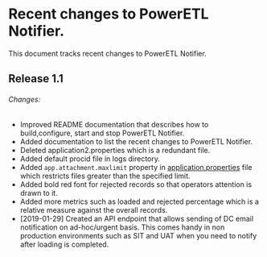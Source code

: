 # Recent changes to PowerETL Notifier.

This document tracks recent changes to PowerETL Notifier.

## Release 1.1

###### Changes:
* Improved README documentation that describes how to build,configure, start and stop PowerETL Notifier.
* Added documentation to list the recent changes to PowerETL Notifier.
* Deleted application2.properties which is a redundant file.
* Added default procid file in logs directory. 
* Added `app.attachment.maxlimit` property in [application.properties](src/main/resources/application.properties) file which restricts files greater than the specified limit.
* Added bold red font for rejected records so that operators attention is drawn to it.
* Added more metrics such as loaded and rejected percentage which is a relative measure against the overall records.
* [2019-01-29] Created an API endpoint that allows sending of DC email notification on ad-hoc/urgent basis. This comes handy in non production environments such as SIT and UAT when you need to notify after loading is completed.